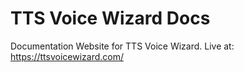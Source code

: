 # TTS Voice Wizard Docs

Documentation Website for TTS Voice Wizard. Live at: https://ttsvoicewizard.com/

